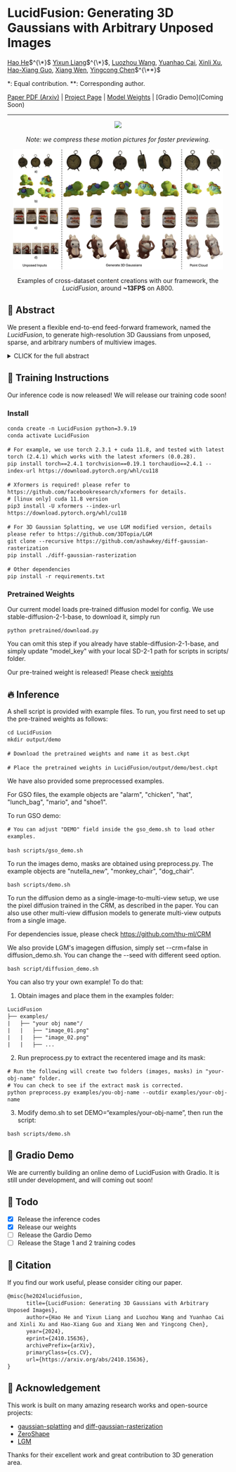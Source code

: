 # LucidFusion: Generating 3D Gaussians with Arbitrary Unposed Images

[Hao He](https://heye0507.github.io/)$^{\*}$ [Yixun Liang](https://yixunliang.github.io/)$^{\*}$, [Luozhou Wang](https://wileewang.github.io/), [Yuanhao Cai](https://github.com/caiyuanhao1998), [Xinli Xu](https://scholar.google.com/citations?user=lrgPuBUAAAAJ&hl=en&inst=1381320739207392350), [Hao-Xiang Guo](), [Xiang Wen](), [Yingcong Chen](https://www.yingcong.me)$^{\**}$

\*: Equal contribution.
\**: Corresponding author.

[Paper PDF (Arxiv)](https://arxiv.org/abs/2410.15636) | [Project Page](https://heye0507.github.io/LucidFusion_page/) | [Model Weights](https://huggingface.co/heye0507/LucidFusion) | [Gradio Demo](Coming Soon) 

---

<div align="center">
    <img src="resources/output_16.gif" width="95%"/>  
    <br>
    <p><i>Note: we compress these motion pictures for faster previewing.</i></p>
</div>

<div align=center>
<img src="resources/ours_qualitative.jpeg" width="95%"/>  
  
Examples of cross-dataset content creations with our framework, the *LucidFusion*, around **~13FPS** on A800.

</div>

## 🎏 Abstract
We present a flexible end-to-end feed-forward framework, named the *LucidFusion*, to generate high-resolution 3D Gaussians from unposed, sparse, and arbitrary numbers of multiview images.

<details><summary>CLICK for the full abstract</summary>

> Recent large reconstruction models have made notable progress in generating high-quality 3D objects from single images. However, these methods often struggle with controllability, as they lack information from multiple views, leading to incomplete or inconsistent 3D reconstructions. To address this limitation, we introduce LucidFusion, a flexible end-to-end feed-forward framework that leverages the Relative Coordinate Map (RCM).  Unlike traditional methods linking images to 3D world thorough pose, LucidFusion utilizes RCM to align geometric features coherently across different views, making it highly adaptable for 3D generation from arbitrary, unposed images. Furthermore, LucidFusion seamlessly integrates with the original single-image-to-3D pipeline, producing detailed 3D Gaussians at a resolution of $512 \times 512$, making it well-suited for a wide range of applications.

</details>

## 🔧 Training Instructions

Our inference code is now released! We will release our training code soon!

### Install
```
conda create -n LucidFusion python=3.9.19
conda activate LucidFusion

# For example, we use torch 2.3.1 + cuda 11.8, and tested with latest torch (2.4.1) which works with the latest xformers (0.0.28).
pip install torch==2.4.1 torchvision==0.19.1 torchaudio==2.4.1 --index-url https://download.pytorch.org/whl/cu118

# Xformers is required! please refer to https://github.com/facebookresearch/xformers for details.
# [linux only] cuda 11.8 version
pip3 install -U xformers --index-url https://download.pytorch.org/whl/cu118

# For 3D Gaussian Splatting, we use LGM modified version, details please refer to https://github.com/3DTopia/LGM
git clone --recursive https://github.com/ashawkey/diff-gaussian-rasterization
pip install ./diff-gaussian-rasterization

# Other dependencies
pip install -r requirements.txt
```

### Pretrained Weights

Our current model loads pre-trained diffusion model for config. We use stable-diffusion-2-1-base, to download it, simply run
```
python pretrained/download.py
```
You can omit this step if you already have stable-diffusion-2-1-base, and simply update "model_key" with your local SD-2-1 path for scripts in scripts/ folder.

Our pre-trained weight is released! Please check [weights](https://huggingface.co/heye0507/LucidFusion)

## 🔥 Inference
A shell script is provided with example files.
To run, you first need to set up the pre-trained weights as follows:

```
cd LucidFusion
mkdir output/demo

# Download the pretrained weights and name it as best.ckpt

# Place the pretrained weights in LucidFusion/output/demo/best.ckpt
```
We have also provided some preprocessed examples.

For GSO files, the example objects are "alarm", "chicken", "hat", "lunch_bag", "mario", and "shoe1".

To run GSO demo:
```
# You can adjust "DEMO" field inside the gso_demo.sh to load other examples.

bash scripts/gso_demo.sh
```

To run the images demo, masks are obtained using preprocess.py. The example objects are "nutella_new", "monkey_chair", "dog_chair".

```
bash scripts/demo.sh
```

To run the diffusion demo as a single-image-to-multi-view setup, we use the pixel diffusion trained in the CRM, as described in the paper. You can also use other multi-view diffusion models to generate multi-view outputs from a single image.

For dependencies issue, please check https://github.com/thu-ml/CRM

We also provide LGM's imagegen diffusion, simply set --crm=false in diffusion_demo.sh. You can change the --seed with different seed option.

```
bash script/diffusion_demo.sh
```


You can also try your own example! To do that:

1. Obtain images and place them in the examples folder:
```
LucidFusion
├── examples/
|   ├── "your obj name"/
|   |   ├── "image_01.png"
|   |   ├── "image_02.png"
|   |   ├── ...
```
2. Run preprocess.py to extract the recentered image and its mask:
```
# Run the following will create two folders (images, masks) in "your-obj-name" folder.
# You can check to see if the extract mask is corrected.
python preprocess.py examples/you-obj-name --outdir examples/your-obj-name
```

3. Modify demo.sh to set DEMO=“examples/your-obj-name”, then run the script:
```
bash scripts/demo.sh
```

## 🤗 Gradio Demo

We are currently building an online demo of LucidFusion with Gradio. It is still under development, and will coming out soon!

## 🚧 Todo

- [x] Release the inference codes
- [x] Release our weights
- [ ] Release the Gardio Demo
- [ ] Release the Stage 1 and 2 training codes

## 📍 Citation 
If you find our work useful, please consider citing our paper.
```
@misc{he2024lucidfusion,
      title={LucidFusion: Generating 3D Gaussians with Arbitrary Unposed Images}, 
      author={Hao He and Yixun Liang and Luozhou Wang and Yuanhao Cai and Xinli Xu and Hao-Xiang Guo and Xiang Wen and Yingcong Chen},
      year={2024},
      eprint={2410.15636},
      archivePrefix={arXiv},
      primaryClass={cs.CV},
      url={https://arxiv.org/abs/2410.15636}, 
}
```

## 💼 Acknowledgement
This work is built on many amazing research works and open-source projects:
- [gaussian-splatting](https://github.com/graphdeco-inria/gaussian-splatting) and [diff-gaussian-rasterization](https://github.com/graphdeco-inria/diff-gaussian-rasterization)
- [ZeroShape](https://github.com/zxhuang1698/ZeroShape)
- [LGM](https://github.com/3DTopia/LGM)

Thanks for their excellent work and great contribution to 3D generation area.
